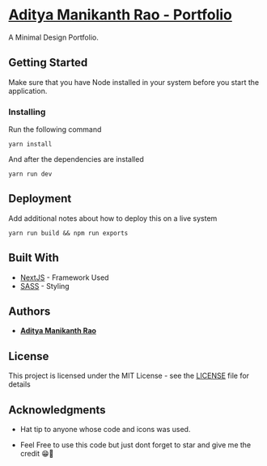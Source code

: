 # [Aditya Manikanth Rao - Portfolio](https://aditya2810.me)

A Minimal Design Portfolio.

## Getting Started

Make sure that you have Node installed in your system before you start the application.

### Installing

Run the following command

```
yarn install
```

And after the dependencies are installed

```
yarn run dev
```

## Deployment

Add additional notes about how to deploy this on a live system

```
yarn run build && npm run exports
```

## Built With

- [NextJS](https://nextjs.org/docs) - Framework Used
- [SASS](https://sass-lang.com/documentation) - Styling

## Authors

- [**Aditya Manikanth Rao**](https://github.com/AdityaManikanth2180)

## License

This project is licensed under the MIT License - see the [LICENSE](LICENSE) file for details

## Acknowledgments

- Hat tip to anyone whose code and icons was used.

- Feel Free to use this code but just dont forget to star and give me the credit 😁🐣
